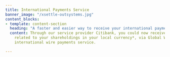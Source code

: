 ```yaml
---
title: International Payments Service
banner_image: "/xsettle-outsystems.jpg"
content_blocks:
- template: content-section
  heading: "​​​​​​​A faster and easier way to receive your international payments"
  content: Through our service provider Citibank, you could now receive your payments#
    related to your shareholdings in your local currency*, via Global Wire, our new
    international wire payments service.

---
```

